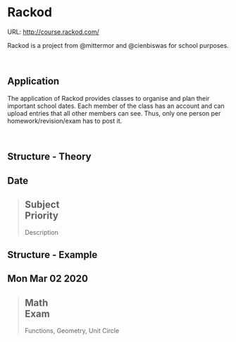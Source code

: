 # Rackod

URL: http://course.rackod.com/

Rackod is a project from @mittermor and @cienbiswas for school purposes.

<br>

## Application

The application of Rackod provides classes to organise and plan their important school dates.
Each member of the class has an account and can upload entries that all other members can see.
Thus, only one person per homework/revision/exam has to post it.

<br>

## Structure - Theory

Date
---
> Subject<br>
> Priority<br>
> ---
> Description

## Structure - Example

Mon Mar 02 2020
---
> Math<br>
> Exam<br>
> ---
> Functions, Geometry, Unit Circle
